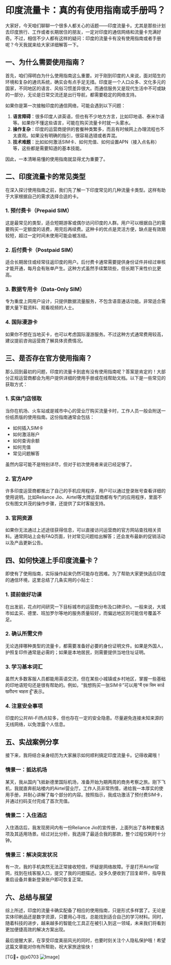 # 印度流量卡：真的有使用指南或手册吗？

大家好，今天咱们聊聊一个很多人都关心的话题——印度流量卡。尤其是那些计划去印度旅行、工作或者长期居住的朋友，一定对印度的通信网络和流量卡充满好奇。不过，相信不少人都有这样的疑问：印度的流量卡有没有使用指南或者手册呢？今天我就来给大家详细解答一下。

## 一、为什么需要使用指南？

首先，咱们得明白为什么使用指南这么重要。对于刚到印度的人来说，面对陌生的环境和复杂的通讯系统，确实会有点手足无措。印度是一个人口众多、文化多元的国家，不同地区的语言、风俗习惯差异很大。而通信服务又是现代生活中不可或缺的一部分，无论是日常交流还是出行导航，都需要稳定的网络支持。

如果你是第一次接触印度的通信网络，可能会遇到以下问题：
1. **语言障碍**：很多印度人讲英语，但也有不少地方方言，比如印地语、泰米尔语等。如果你不懂这些语言，可能在购买流量卡时就一头雾水。
2. **操作复杂**：印度的运营商提供的套餐种类繁多，而且有时候网上办理流程也不太直观。如果没有明确的指引，很容易选错或者弄混。
3. **技术难题**：比如如何激活SIM卡、如何充值、如何设置APN（接入点名称）等，这些都是需要知道的基本技能。

因此，一本清晰易懂的使用指南就显得尤为重要了。

## 二、印度流量卡的常见类型

在深入探讨使用指南之前，我们先了解一下印度常见的几种流量卡类型。这样有助于大家根据自己的需求选择合适的卡。

### 1. 预付费卡（Prepaid SIM）
这是最常见的类型，适合短期游客或偶尔访问印度的人群。用户可以根据自己的需要购买一定额度的话费，用完后再续费。这种卡的优点是灵活方便，缺点是有效期较短，超过一定时间未使用可能会被冻结。

### 2. 后付费卡（Postpaid SIM）
适合长期居住或经常往返印度的用户。后付费卡通常需要提供身份证件并经过审核才能开通，每月会有账单产生。这种方式虽然手续繁琐些，但长期下来性价比更高。

### 3. 数据专用卡（Data-Only SIM）
专为重度上网用户设计，只提供数据流量服务，不包含语音通话功能。非常适合需要大量下载资料、观看视频的人士。

### 4. 国际漫游卡
如果你不想在当地买卡，也可以考虑国际漫游服务。不过这种方式通常费用较高，建议提前咨询运营商了解具体资费情况。

## 三、是否存在官方使用指南？

那么回到最初的问题，印度的流量卡到底有没有使用指南呢？答案是肯定的！大部分正规运营商都会为用户提供详细的使用手册或在线帮助文档。以下是一些常见的获取方式：

### 1. 实体门店领取
当你在机场、火车站或是城市中心的营业厅购买流量卡时，工作人员一般会附送一份纸质版的使用指南。这份指南通常会包括：
- 如何插入SIM卡
- 如何激活账户
- 如何查询余额
- 如何充值
- 常见问题解答

虽然内容可能不是特别详尽，但对于初次使用者来说已经足够了。

### 2. 官方APP
许多印度运营商都推出了自己的手机应用程序，用户可以通过登录账号查看详细的使用说明。比如Reliance Jio、Airtel等大牌运营商都有专门的应用程序，里面不仅有图文并茂的操作步骤，还提供了实时客服支持。

### 3. 官网资源
如果你无法通过上述途径获得信息，可以直接访问运营商的官方网站查找相关资料。通常网站上会有FAQ页面，针对常见问题给出解答；还会发布最新的促销活动以及产品更新公告。

## 四、如何快速上手印度流量卡？

即使有了使用指南，实际操作起来仍然可能存在困难。为了帮助大家更快适应印度的通信环境，这里总结了几条实用的小贴士：

### 1. 提前做好功课
在出发前，花点时间研究一下目标城市的运营商分布及口碑评价。一般来说，大城市如孟买、德里、班加罗尔等地的服务质量较好，而偏远地区则可能信号覆盖不足。

### 2. 确认所需文件
无论选择哪种类型的流量卡，都需要准备好必要的身份证明文件。如果是外国人，护照复印件通常是必需的；如果是本地居民，则需要提供当地住址证明。

### 3. 学习基本词汇
虽然大多数客服人员都能用英语交流，但在某些小城镇或乡村地区，掌握一些基础的印地语短句还是很有帮助的。例如，“我想购买一张SIM卡”可以用“मैं एक सिम कार्ड खरीदना चाहता हूँ”表示。

### 4. 注意安全事项
印度的公共Wi-Fi热点较多，但也存在一定的安全隐患。尽量避免连接未知来源的无线网络，以免泄露个人信息。

## 五、实战案例分享

接下来，我将结合亲身经历为大家展示如何顺利搞定印度流量卡。记得收藏哦！

### 情景一：抵达机场
某天，我从国内飞抵新德里国际机场，准备开始为期两周的商务考察之旅。刚下飞机，我就直奔航站楼内的Airtel营业厅。工作人员非常热情，递给我一本厚实的使用手册，并耐心讲解了每个部分的内容。按照指示，我成功激活了预付费SIM卡，并通过扫码支付完成了首次充值。

### 情景二：入住酒店
入住酒店后，我发现房间内有一份Reliance Jio的宣传册，上面列出了各种套餐选项及其适用场景。经过对比分析，我选择了最适合我的那款，整个过程仅耗时十分钟。

### 情景三：解决突发状况
有一次，我的手机突然无法正常接收短信，怀疑是网络故障。于是打开Airtel官网，找到在线客服入口，提交了我的问题描述。没多久便收到了回复邮件，指导我重启设备并重新登录账户即可恢复正常。

## 六、总结与展望

综上所述，印度的流量卡确实配备了相应的使用指南，只是形式多样罢了。无论是实体印刷品还是数字资源，只要用心寻找，总能找到适合自己的学习材料。同时，随着科技的进步，越来越多的智能化工具正在被引入到这一领域，未来我们将看到更加便捷高效的解决方案出现。

最后提醒大家，在享受印度美丽风光的同时，也要时刻关注个人隐私保护哦！希望这篇文章能对你有所帮助，祝大家旅途愉快！

[TG💪+ @jx0703 ![Image](https://github.com/user-attachments/assets/dbca1d08-cadb-493c-b0ec-ad6f7a83f270)]